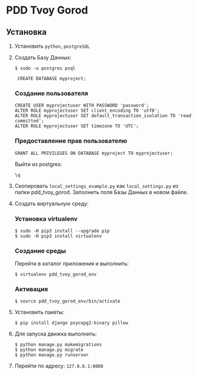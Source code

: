 # PDD Tvoy Gorod #
## Установка ##

1. Установить `python`, `postgreSQL`

2. Создать Базу Данных:

    ```
    $ sudo -u postgres psql
    ```
    ```
     CREATE DATABASE myproject;
    ```

    ### Создание пользователя ###
    ```
    CREATE USER myprojectuser WITH PASSWORD 'password';
    ALTER ROLE myprojectuser SET client_encoding TO 'utf8';
    ALTER ROLE myprojectuser SET default_transaction_isolation TO 'read committed';
    ALTER ROLE myprojectuser SET timezone TO 'UTC';
    ```

    ### Предоставление прав пользователю ###
    ```
    GRANT ALL PRIVILEGES ON DATABASE myproject TO myprojectuser;
    ```

    Выйти из postgres:
    ```
    \q
    ```

3. Скопировать `local_settings_example.py` как `local_settings.py` из папки pdd_tvoy_gorod.
    Заполнить поля Базы Данных в новом файле.

4. Создать виртуальную среду:
    ### Установка virtualenv ###
    ```
    $ sudo -H pip3 install --upgrade pip
    $ sudo -H pip3 install virtualenv
    ```

    ### Создание среды ###
    Перейти в каталог приложения и выполнить:
    ```
    $ virtualenv pdd_tvoy_gorod_env
    ```

    ### Активация ###
    ```
    $ source pdd_tvoy_gorod_env/bin/activate
    ```

5. Установить пакеты:
    ```
    $ pip install django psycopg2-binary pillow
    ```

6. Для запуска движка выполнить:
    ```
    $ python manage.py makemigrations
    $ python manage.py migrate
    $ python manage.py runserver
    ```

7. Перейти по адресу: `127.0.0.1:8000`
